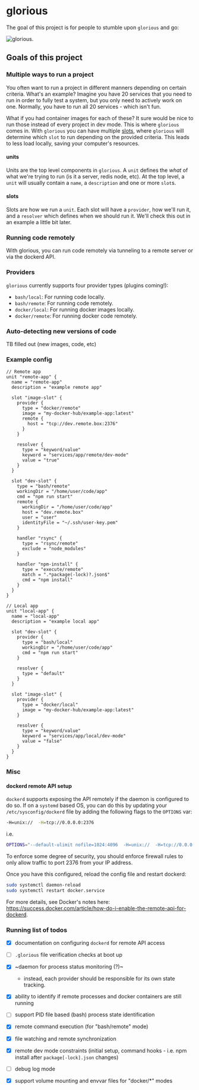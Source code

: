 # glorious

The goal of this project is for people to stumble upon `glorious` and go:

![glorious](https://media.giphy.com/media/yidUzHnBk32Um9aMMw/giphy.gif).

## Goals of this project

### Multiple ways to run a project

You often want to run a project in different manners depending on certain
criteria. What's an example? Imagine you have 20 services that you need to
run in order to fully test a system, but you only need to actively work on
one. Normally, you have to run all 20 services - which isn't fun.

What if you had container images for each of these? It sure would be nice to
run those instead of every project in dev mode. This is where `glorious` comes
in. With `glorious` you can have multiple [slots](./notes.md), where `glorious`
will determine which `slot` to run depending on the provided criteria. This
leads to less load locally, saving your computer's resources.

#### units

Units are the top level components in `glorious`. A `unit` defines the *what*
of what we're trying to run (is it a server, redis node, etc). At the top level,
a `unit` will usually contain a `name`, a `description` and one or more `slot`s.


#### slots

Slots are how we run a `unit`. Each slot will have a `provider`, how we'll run
it, and a `resolver` which defines when we should run it. We'll check this out
in an example a little bit later.


### Running code remotely
With glorious, you can run code remotely via tunneling to a remote server or
via the dockerd API.


### Providers

`glorious` currently supports four provider types (plugins coming!):

 - `bash/local`: For running code locally.
 - `bash/remote`: For running code remotely.
 - `docker/local`: For running docker images locally.
 - `docker/remote`: For running docker code remotely.

### Auto-detecting new versions of code
TB filled out (new images, code, etc)


### Example config

```hcl
// Remote app
unit "remote-app" {
  name = "remote-app"
  description = "example remote app"
  
  slot "image-slot" {
    provider {
      type = "docker/remote"
      image = "my-docker-hub/example-app:latest"
      remote {
        host = "tcp://dev.remote.box:2376"
      }
    }

    resolver {
      type = "keyword/value"
      keyword = "services/app/remote/dev-mode"
      value = "true"
    }
  }
  
  slot "dev-slot" {
    type = "bash/remote"
    workingDir = "/home/user/code/app"
    cmd = "npm run start"
    remote {
      workingDir = "/home/user/code/app"
      host = "dev.remote.box"
      user = "user"
      identityFile = "~/.ssh/user-key.pem"
    }

    handler "rsync" {
      type = "rsync/remote"
      exclude = "node_modules"
    }

    handler "npm-install" {
      type = "execute/remote"
      match = ".*package(-lock)?.json$"
      cmd = "npm install"
    }
  }
}

// Local app
unit "local-app" {
  name = "local-app"
  description = "example local app"

  slot "dev-slot" {
    provider {
      type = "bash/local"
      workingDir = "/home/user/code/app"
      cmd = "npm run start"
    }

    resolver {
      type = "default"
    }
  }

  slot "image-slot" {
    provider {
      type = "docker/local"
      image = "my-docker-hub/example-app:latest"
    }

    resolver {
      type = "keyword/value"
      keyword = "services/app/local/dev-mode"
      value = "false"
    }
  }
}
```

### Misc

#### dockerd remote API setup
`dockerd` supports exposing the API remotely if the daemon is configured to do
so. If on a `systemd` based OS, you can do this by updating your
`/etc/sysconfig/dockerd` file by adding the following flags to the `OPTIONS`
var:

```sh
-H=unix://  -H=tcp://0.0.0.0:2376
```

i.e.
```sh
OPTIONS="--default-ulimit nofile=1024:4096  -H=unix://  -H=tcp://0.0.0.0:2376"
```

To enforce some degree of security, you should enforce firewall rules to only
allow traffic to port 2376 from your IP address.

Once you have this configured, reload the config file and restart dockerd:

```sh
sudo systemctl daemon-reload
sudo systemctl restart docker.service
```

For more details, see Docker's notes here: https://success.docker.com/article/how-do-i-enable-the-remote-api-for-dockerd.

### Running list of todos

 - [x] documentation on configuring `dockerd` for remote API access
 - [ ] `.glorious` file verification checks at boot up
 - [x] ~daemon for process status monitoring (?)~
   - instead, each provider should be responsible for its own state tracking.
 - [x] ability to identify if remote processes and docker containers are
       still running
 - [ ] support PID file based (bash) process state identification
 - [x] remote command execution (for "bash/remote" mode)
 - [x] file watching and remote synchronization
 - [x] remote dev mode constraints (initial setup, command hooks - i.e. npm
       install after `package[-lock].json` changes)
 - [ ] debug log mode
 - [x] support volume mounting and envvar files for "docker/*" modes


